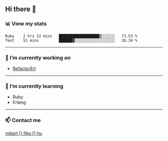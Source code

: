 ## Hi there 👋

### 📊 View my stats

<!--START_SECTION:waka-->
```text
Ruby    2 hrs 22 mins   ██████████████████▒░░░░░░   73.53 % 
Text    51 mins         ██████▓░░░░░░░░░░░░░░░░░░   26.34 % 
```
<!--END_SECTION:waka-->


---

### 🔭 I’m currently working on
- [RefactorErl](https://plc.inf.elte.hu/erlang/)

---

### 🌱 I’m currently learning
- Ruby
- Erlang

---

### 📫 Contact me
[robert [] fiko [] hu](mailto:robert@fiko.hu)



<!--
**robertfiko/robertfiko** is a ✨ _special_ ✨ repository because its `README.md` (this file) appears on your GitHub profile.

Here are some ideas to get you started:

- 🔭 I’m currently working on ...
- 🌱 I’m currently learning ...
- 👯 I’m looking to collaborate on ...
- 🤔 I’m looking for help with ...
- 💬 Ask me about ...
- 📫 How to reach me: ...
- 😄 Pronouns: ...
- ⚡ Fun fact: ...
-->

